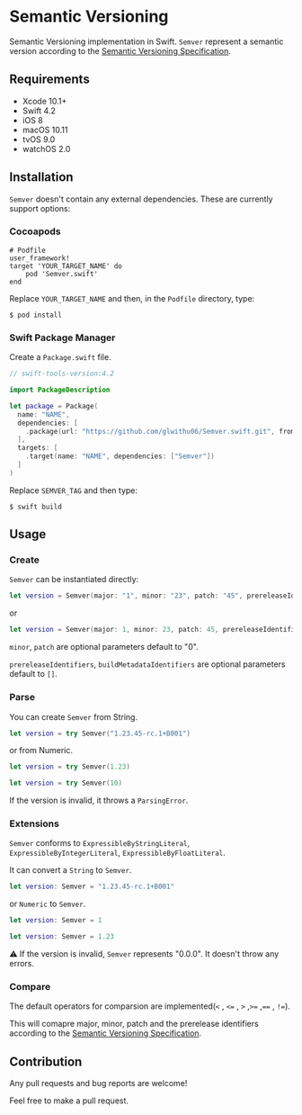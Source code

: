 # Semantic Versioning

Semantic Versioning implementation in Swift.
`Semver` represent a semantic version according to the [Semantic Versioning Specification](http://semver.org/spec/v2.0.0.html).

## Requirements

* Xcode 10.1+
* Swift 4.2
* iOS 8
* macOS 10.11
* tvOS 9.0
* watchOS 2.0

## Installation

`Semver` doesn't contain any external dependencies.
These are currently support options:

### Cocoapods
```
# Podfile
user_framework!
target 'YOUR_TARGET_NAME' do
    pod 'Semver.swift'
end
```
Replace `YOUR_TARGET_NAME` and then, in the `Podfile` directory, type:
```
$ pod install
```

### Swift Package Manager

Create a `Package.swift` file.
```Swift
// swift-tools-version:4.2

import PackageDescription

let package = Package(
  name: "NAME",
  dependencies: [
    .package(url: "https://github.com/glwithu06/Semver.swift.git", from: "SEMVER_TAG")
  ],
  targets: [
    .target(name: "NAME", dependencies: ["Semver"])
  ]
)
```
Replace `SEMVER_TAG` and then type:
```
$ swift build
```

## Usage

### Create

`Semver` can be instantiated directly:

```Swift
let version = Semver(major: "1", minor: "23", patch: "45", prereleaseIdentifiers: ["rc", "1"], buildMetadataIdentifiers: ["B001"])

```
or

```Swift
let version = Semver(major: 1, minor: 23, patch: 45, prereleaseIdentifiers: ["rc", "1"], buildMetadataIdentifiers: ["B001"])

```
`minor`, `patch` are optional parameters default to "0".

`prereleaseIdentifiers`, `buildMetadataIdentifiers` are optional parameters default to `[]`.


### Parse

You can create `Semver` from String.

```Swift
let version = try Semver("1.23.45-rc.1+B001")

```
or from Numeric.

```Swift
let version = try Semver(1.23)
```

```Swift
let version = try Semver(10)
```

If the version is invalid, it throws a `ParsingError`.

### Extensions

`Semver` conforms to `ExpressibleByStringLiteral`, `ExpressibleByIntegerLiteral`, `ExpressibleByFloatLiteral`.

It can convert a `String` to `Semver`.

```Swift
let version: Semver = "1.23.45-rc.1+B001"
```

or `Numeric` to `Semver`.

```Swift
let version: Semver = 1
```

```Swift
let version: Semver = 1.23
```

⚠️ If the version is invalid, `Semver` represents "0.0.0". It doesn't throw any errors.

### Compare

The default operators for comparsion are implemented(`<` , `<=` , `>` ,`>=` ,`==` , `!=`).

This will comapre major, minor, patch and the prerelease identifiers according to the [Semantic Versioning Specification](http://semver.org/spec/v2.0.0.html).

## Contribution
Any pull requests and bug reports are welcome!

Feel free to make a pull request.
